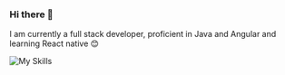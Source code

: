 ### Hi there 👋

I am currently a full stack developer, proficient in Java and Angular and learning React native 😊

![My Skills](https://skillicons.dev/icons?i=angular,react,java,spring,ts,js,rxjs,html,css,webStorm)
